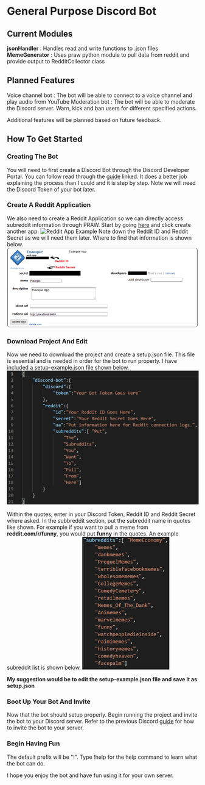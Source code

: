 # General Purpose Discord Bot

## Current Modules
**jsonHandler** : Handles read and write functions to .json files
**MemeGenerator** : Uses praw python module to pull data from reddit and provide output to RedditCollector class 

## Planned Features
Voice channel bot : The bot will be able to connect to a voice channel and play audio from YouTube
Moderation bot : The bot will be able to moderate the Discord server. Warn, kick and ban users for different specified actions.

Additional features will be planned based on future feedback.

## How To Get Started

### Creating The Bot
You will need to first create a Discord Bot through the Discord Developer Portal. You can follow read through the [guide](https://discordpy.readthedocs.io/en/latest/discord.html) linked. It does a better job explaining the process than I could and it is step by step. Note we will need the Discord Token of your bot later.

### Create A Reddit Application
We also need to create a Reddit Application so we can directly access subreddit information through PRAW.
Start by going [here](https://ssl.reddit.com/prefs/apps/) and click create another app.
![Reddit App Example](Informationalnew-reddit-app.png)
Note down the Reddit ID and Reddit Secret as we will need them later. Where to find that information is shown below.
![Reddit App Filled](reddit-app-filled.png)

### Download Project And Edit
Now we need to download the project and create a setup.json file. This file is essential and is needed in order for the bot to run properly. I have included a setup-example.json file shown below. 
![Example setup.json](jsonExample.png)

Within the quotes, enter in your Discord Token, Reddit ID and Reddit Secret where asked. In the subbreddit section, put the subreddit name in quotes like shown. For example if you want to pull a meme from **reddit.com/r/funny**, you would put **funny** in the quotes. An example subreddit list is shown below.
![Example Subreddit List](example-subreddits.png)

**My suggestion would be to edit the setup-example.json file and save it as setup.json**

### Boot Up Your Bot And Invite
Now that the bot should setup properly. Begin running the project and invite the bot to your Discord server. Refer to the previous Discord [guide](https://discordpy.readthedocs.io/en/latest/discord.html) for how to invite the bot to your server.

### Begin Having Fun
The default prefix will be "!". Type !help for the help command to learn what the bot can do. 



I hope you enjoy the bot and have fun using it for your own server.